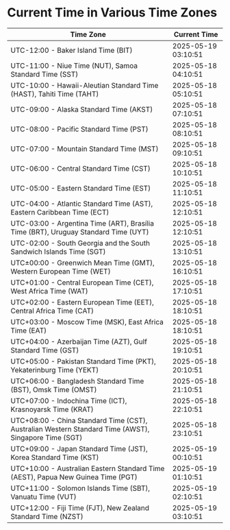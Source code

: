 # Current Time in Various Time Zones

| Time Zone | Current Time |
|-----------|--------------|
| UTC-12:00 - Baker Island Time (BIT) | 2025-05-19 03:10:51 |
| UTC-11:00 - Niue Time (NUT), Samoa Standard Time (SST) | 2025-05-18 04:10:51 |
| UTC-10:00 - Hawaii-Aleutian Standard Time (HAST), Tahiti Time (TAHT) | 2025-05-18 05:10:51 |
| UTC-09:00 - Alaska Standard Time (AKST) | 2025-05-18 07:10:51 |
| UTC-08:00 - Pacific Standard Time (PST) | 2025-05-18 08:10:51 |
| UTC-07:00 - Mountain Standard Time (MST) | 2025-05-18 09:10:51 |
| UTC-06:00 - Central Standard Time (CST) | 2025-05-18 10:10:51 |
| UTC-05:00 - Eastern Standard Time (EST) | 2025-05-18 11:10:51 |
| UTC-04:00 - Atlantic Standard Time (AST), Eastern Caribbean Time (ECT) | 2025-05-18 12:10:51 |
| UTC-03:00 - Argentina Time (ART), Brasília Time (BRT), Uruguay Standard Time (UYT) | 2025-05-18 12:10:51 |
| UTC-02:00 - South Georgia and the South Sandwich Islands Time (SGT) | 2025-05-18 13:10:51 |
| UTC±00:00 - Greenwich Mean Time (GMT), Western European Time (WET) | 2025-05-18 16:10:51 |
| UTC+01:00 - Central European Time (CET), West Africa Time (WAT) | 2025-05-18 17:10:51 |
| UTC+02:00 - Eastern European Time (EET), Central Africa Time (CAT) | 2025-05-18 18:10:51 |
| UTC+03:00 - Moscow Time (MSK), East Africa Time (EAT) | 2025-05-18 18:10:51 |
| UTC+04:00 - Azerbaijan Time (AZT), Gulf Standard Time (GST) | 2025-05-18 19:10:51 |
| UTC+05:00 - Pakistan Standard Time (PKT), Yekaterinburg Time (YEKT) | 2025-05-18 20:10:51 |
| UTC+06:00 - Bangladesh Standard Time (BST), Omsk Time (OMST) | 2025-05-18 21:10:51 |
| UTC+07:00 - Indochina Time (ICT), Krasnoyarsk Time (KRAT) | 2025-05-18 22:10:51 |
| UTC+08:00 - China Standard Time (CST), Australian Western Standard Time (AWST), Singapore Time (SGT) | 2025-05-18 23:10:51 |
| UTC+09:00 - Japan Standard Time (JST), Korea Standard Time (KST) | 2025-05-19 00:10:51 |
| UTC+10:00 - Australian Eastern Standard Time (AEST), Papua New Guinea Time (PGT) | 2025-05-19 01:10:51 |
| UTC+11:00 - Solomon Islands Time (SBT), Vanuatu Time (VUT) | 2025-05-19 02:10:51 |
| UTC+12:00 - Fiji Time (FJT), New Zealand Standard Time (NZST) | 2025-05-19 03:10:51 |
